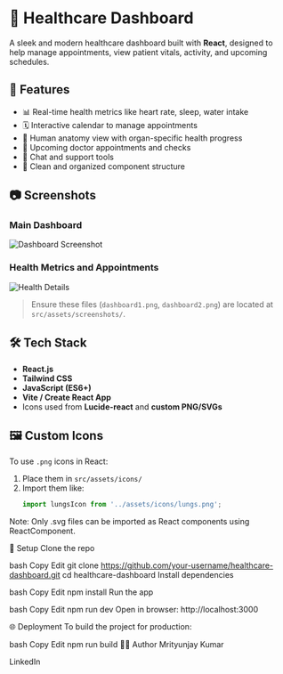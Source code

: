 # 🏥 Healthcare Dashboard

A sleek and modern healthcare dashboard built with **React**, designed to help manage appointments, view patient vitals, activity, and upcoming schedules.

## 🚀 Features

- 📊 Real-time health metrics like heart rate, sleep, water intake
- 🗓️ Interactive calendar to manage appointments
- 🧍 Human anatomy view with organ-specific health progress
- 🧠 Upcoming doctor appointments and checks
- 💬 Chat and support tools
- 📁 Clean and organized component structure

## 📷 Screenshots

### Main Dashboard
![Dashboard Screenshot](./src/assets/screenshots/dashboard1.png)

### Health Metrics and Appointments
![Health Details](./src/assets/screenshots/dashboard2.png)

> Ensure these files (`dashboard1.png`, `dashboard2.png`) are located at `src/assets/screenshots/`.

## 🛠️ Tech Stack

- **React.js**
- **Tailwind CSS**
- **JavaScript (ES6+)**
- **Vite / Create React App**
- Icons used from **Lucide-react** and **custom PNG/SVGs**

## 🖼️ Custom Icons

To use `.png` icons in React:
1. Place them in `src/assets/icons/`
2. Import them like:
   ```js
   import lungsIcon from '../assets/icons/lungs.png';
Note: Only .svg files can be imported as React components using ReactComponent.

🧠 Setup
Clone the repo

bash
Copy
Edit
git clone https://github.com/your-username/healthcare-dashboard.git
cd healthcare-dashboard
Install dependencies

bash
Copy
Edit
npm install
Run the app

bash
Copy
Edit
npm run dev
Open in browser: http://localhost:3000

🌐 Deployment
To build the project for production:

bash
Copy
Edit
npm run build
👨‍💻 Author
Mrityunjay Kumar

LinkedIn
